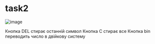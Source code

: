 # task2
![image](https://user-images.githubusercontent.com/85642728/122747961-59e36680-d294-11eb-95b6-feda69784a70.png)

Кнопка DEL стирає останній символ
Кнопка C стирає все
Кнопка bin переводить число в двійкову систему

